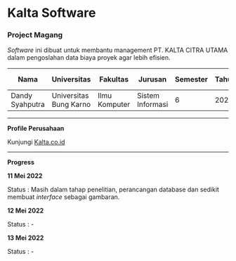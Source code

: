 # Kalta Software 
### Project Magang

*Software* ini dibuat untuk membantu management PT. KALTA CITRA UTAMA dalam pengoslahan data biaya proyek agar lebih efisien. 


| Nama | Universitas | Fakultas | Jurusan | Semester | Tahun | Periode Magang |
| ---- | --- | -------- | ------- | -------- | ----- | --- |
| Dandy Syahputra | Universitas Bung Karno | Ilmu Komputer | Sistem Informasi | 6 | 2022 | April 2022 - |
---

**Profile Perusahaan**

Kunjungi <a href="https://kalta.co.id/"> Kalta.co.id <a/>

---

**Progress**

**11 Mei 2022**


Status  :   Masih dalam tahap penelitian, perancangan database dan sedikit membuat *interface* sebagai gambaran.

  
**12 Mei 2022**
  
Status  :   -
  
**13 Mei 2022**

Status  :   -
